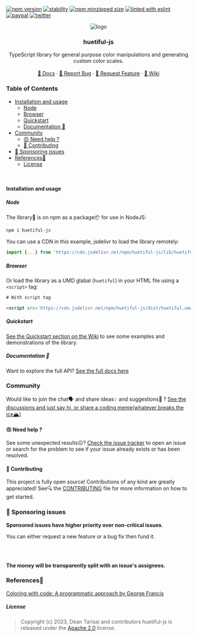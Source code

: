 [![npm version](https://img.shields.io/npm/v/huetiful-js)](https://www.npmjs.com/package/huetiful-js)
[![stability](https://img.shields.io/badge/stability-stable-green.svg)](https://www.npmjs.com/package/huetiful-js)
[![npm minzipped size](https://img.shields.io/bundlephobia/minzip/huetiful-js)](https://bundlephobia.com/package/huetiful-js)
[![linted with eslint](https://img.shields.io/badge/linted_with-ES_Lint-4B32C3.svg?logo=eslint)](https://github.com/eslint/eslint)
[![paypal](https://img.shields.io/badge/donate-paypal-informational?logo=paypal)](https://www.paypal.com/donate/?hosted_button_id=CRFWNCE6EW5X2)
[![twitter](https://img.shields.io/twitter/follow/deantarisai?style=social)](https://twitter.com/deantarisai)


  <p align='center'>
    <img alt="logo" title="huetiful-js" src="https://github.com/prjctimg/huetiful/blob/main/.github/logo.png">
  </p>
<h3 align='center'>huetiful-js</h3>

<p align='center'>TypeScript library for general purpose color manipulations and generating custom color scales.
<br>
<br>
 <a href="#demo">📜 Docs</a>
    ·
    <a href="https://github.com/prjctimg/prjctimg/issues/new?template=---bug-report.md">🐞 Report Bug</a>
    ·
    <a href="https://github.com/prjctimg/huetiful/issues/new?template=---feature-request.md">🍩 Request Feature</a>
    ·
    <a href="https://github.com/prjctimg/huetiful/issues/new?template=---question.md">🧠 Wiki </a>
</p>

### Table of Contents

- [Installation and usage](#installation-and-usage)
  - [Node](#node)
  - [Browser](#browser)
  - [Quickstart](#quickstart)
  - [Documentation 📜](#documentation-)
- [Community](#community)
  - [😣 Need help ?](#-need-help-)
  - [🎁 Contributing](#-contributing)
- [👏 Sponsoring issues](#-sponsoring-issues)
- [References🔗](#references)
  - [License](#license)

<br>

#### Installation and usage

##### Node

The library🧾 is on npm as a package📦 for use in NodeJS:

```bash
npm i huetiful-js
```

You can use a CDN in this example, jsdelivr to load the library remotely:

```js
import {...} from 'https://cdn.jsdelivr.net/npm/huetiful-js/lib/huetiful.esm.mjs'

```

##### Browser

Or load the library as a UMD glabal (`huetiful`) in your HTML file using a `<script>` tag:

```html
# With script tag

<script src='https://cdn.jsdelivr.net/npm/huetiful-js/dist/huetiful.umd.js'></script>
```

##### Quickstart

[See the Quickstart section on the Wiki](https://github.com/prjctimg/huetiful/wiki/Quickstart-%F0%9F%8F%81) to see some examples and demonstrations of the library.

##### Documentation 📜

Want to explore the full API? [See the full docs here](https:prjctimg.github.io/huetiful)
<br>

### Community

Would like to join the chat🗣️ and share ideas💡 and suggestions💭 ? [See the discussions and just say hi, or share a coding meme(whatever breaks the ice🏔️)](https://github.com/prjctimg/huetiful/discussions)

#### 😣 Need help ?

See some unexpected results😖? [Check the issue tracker](https://github.com/prjctimg/huetiful/issues) to open an issue or search for the problem to see if your issue already exists or has been resolved.

#### 🎁 Contributing

This project is fully open source! Contributions of any kind are greatly appreciated! See🔍 the [CONTRIBUTING](./CONTRIBUTING.md) file for more information on how to get started.

### 👏 Sponsoring issues

**Sponsored issues have higher priority over non-critical issues**.<br>

You can either request a new feature or a bug fix then fund it.

<br>
<br>

**The money will be transparently split with an issue's assignees.**

### References🔗

[Coloring with code: A programmatic approach by George Francis](https://tympanus.net/codrops/2021/12/07/coloring-with-code-a-programmatic-approach-to-design/)

##### License

> Copyright (c) 2023,
> Dean Tarisai and contributors
> huetiful-js is released under the [Apache 2.0](http://www.apache.org/licenses/LICENSE-2.0) license.

